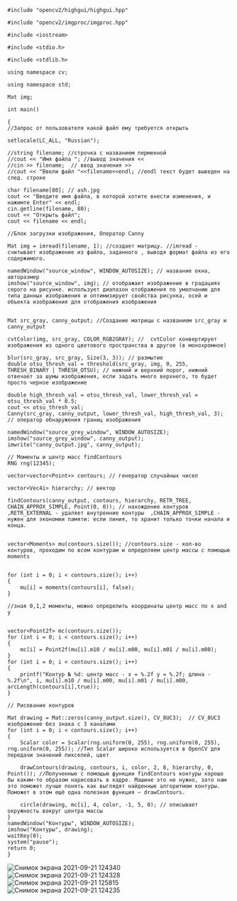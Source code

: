 
    #include "opencv2/highgui/highgui.hpp"

    #include "opencv2/imgproc/imgproc.hpp"

    #include <iostream>

	#include <stdio.h>

	#include <stdlib.h>

	using namespace cv;

	using namespace std;

	Mat img;

	int main()

	{
	//Запрос от пользователя какой файл ему требуется открыть
	
	setlocale(LC_ALL, "Russian"); 
	
	//string filename; //строчка с названием перменной 
	//cout << "Имя файла "; //вывод значения <<
	//cin >> filename;  // ввод значения >>
	//cout << "Ввели файл "<<filename<<endl; //endl текст будет выведен на след. строке 
	
	char filename[80]; // ash.jpg
	cout << "Введите имя файла, в которой хотите внести изменения, и нажимте Enter" << endl;
	cin.getline(filename, 80);
	cout << "Открыть файл";
	cout << filename << endl;
	
	//Блок загрузки изображения, Оператор Canny
	
	Mat img = imread(filename, 1); //создает матрицу. //imread -  считывает изображение из файла, заданного , выводя формат файла из его содержимого.
	
	namedWindow("source_window", WINDOW_AUTOSIZE); // название окна, авторазмер
	imshow("source_window", img); // отображает изображение в градациях серого на рисунке. использует диапазон отображения по умолчанию для типа данных изображения и оптимизирует свойства рисунка, осей и объекта изображения для отображения изображения
	
	
	Mat src_gray, canny_output; //Создание матрицы с названием src_gray и canny_output
	
	cvtColor(img, src_gray, COLOR_RGB2GRAY); //  cvtColor конвертирует изображения из одного цветового пространства в другое (в монохромное)
	
	blur(src_gray, src_gray, Size(3, 3)); // размытие
	double otsu_thresh_val = threshold(src_gray, img, 0, 255, THRESH_BINARY | THRESH_OTSU); // нижний и верхний порог, нижний отвечает за шумы изображения, если задать много верхнего, то будет просто черное изображение
	
	double high_thresh_val = otsu_thresh_val, lower_thresh_val = otsu_thresh_val * 0.5;
	cout << otsu_thresh_val;
	Canny(src_gray, canny_output, lower_thresh_val, high_thresh_val, 3); // оператор обнаружения границ изображения
	
	namedWindow("source_grey_window", WINDOW_AUTOSIZE);
	imshow("source_grey_window", canny_output);
	imwrite("canny_output.jpg", canny_output);
	
	// Моменты и центр масс findContours
	RNG rng(12345);
	
	vector<vector<Point>> contours; // генератор случайных чисел
	
	vector<Vec4i> hierarchy; // вектор
	
	findContours(canny_output, contours, hierarchy, RETR_TREE, CHAIN_APPROX_SIMPLE, Point(0, 0)); // нахождение контуров ,RETR_EXTERNAL - удаляет внутренние контуры  ,CHAIN_APPROX_SIMPLE - нужен для экономии памяти: если линия, то хранит только точки начала и конца.
	
	
	vector<Moments> mu(contours.size()); //contours.size - кол-во контуров, проходим по всем контурам и определяем центр массы с помощью moments
	
	
	for (int i = 0; i < contours.size(); i++)
	{
		mu[i] = moments(contours[i], false);
	}
	
	//зная 0,1,2 моменты, можно определить координаты центр масс по x and y
	
	
	vector<Point2f> mc(contours.size());
	for (int i = 0; i < contours.size(); i++)
	{
		mc[i] = Point2f(mu[i].m10 / mu[i].m00, mu[i].m01 / mu[i].m00);
	}
	for (int i = 0; i < contours.size(); i++)
	{
		printf("Контур № %d: центр масс - x = %.2f y = %.2f; длина - %.2f\n", i, mu[i].m10 / mu[i].m00, mu[i].m01 / mu[i].m00, arcLength(contours[i],true));
	}
	
	// Рисование контуров
	
	Mat drawing = Mat::zeros(canny_output.size(), CV_8UC3);  // CV_8UC3 изображение без знака с 3 каналами
	for (int i = 0; i < contours.size(); i++)
	{
		Scalar color = Scalar(rng.uniform(0, 255), rng.uniform(0, 255), rng.uniform(0, 255)); //Тип Scalar широко используется в OpenCV для передачи значений пикселей, цвет
		
		drawContours(drawing, contours, i, color, 2, 8, hierarchy, 0, Point()); //Полученные с помощью функции findContours контуры хорошо бы каким-то образом нарисовать в кадре. Машине это не нужно, зато нам это поможет лучше понять как выглядят найденные алгоритмом контуры. Поможет в этом ещё одна полезная функция — drawContours.
		
		circle(drawing, mc[i], 4, color, -1, 5, 0); // описывает окружность вокруг центра массы 
	}
	namedWindow("Контуры", WINDOW_AUTOSIZE);
	imshow("Контуры", drawing);
	waitKey(0);
	system("pause");
	return 0;
	}
					    
![Снимок экрана 2021-09-21 124340](https://user-images.githubusercontent.com/67784048/134153469-b91063eb-366b-4b97-9368-9d76b3a816da.png)                         
![Снимок экрана 2021-09-21 124328](https://user-images.githubusercontent.com/67784048/134153551-46720206-e4b8-495f-a575-f9983cba3a37.png)
![Снимок экрана 2021-09-21 125815](https://user-images.githubusercontent.com/67784048/134153727-7d84bca7-441f-42e1-9081-6738f92745bc.png)
![Снимок экрана 2021-09-21 124235](https://user-images.githubusercontent.com/67784048/134153757-bd73d18b-4f32-4883-b624-62ca875fbba0.png)
                                   
                    
 

